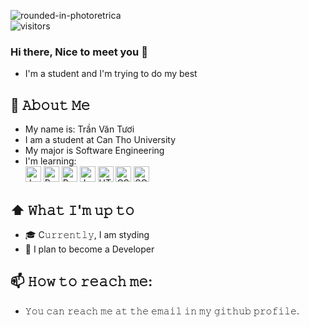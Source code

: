 <!-- ![img_1](https://github.com/VanTuoi/VanTuoi/assets/111668239/41bb12a8-0f0a-4fee-9482-03590e6ba86b)? -->
![rounded-in-photoretrica](https://github.com/VanTuoi/VanTuoi/assets/111668239/e03c5c00-da83-4332-99d8-7c071656a296)  
![visitors](https://vbr.wocr.tk/badge?page_id=VanTuoi.VanTuoi&color=00cf0)

<!--
**VanTuoi/VanTuoi** is a ✨ _special_ ✨ repository because its `README.md` (this file) appears on your GitHub profile.

Here are some ideas to get you started:

- 🔭 I’m currently working on ...
- 🌱 I’m currently learning ...
- 👯 I’m looking to collaborate on ...
- 🤔 I’m looking for help with ...
- 💬 Ask me about ...
- 📫 How to reach me: ...
- 😄 Pronouns: ...
- ⚡ Fun fact: ...
-->
### Hi there, Nice to meet you 👋
 - I'm a student and I'm trying to do my best

## :book: 𝙰𝚋𝚘𝚞𝚝 𝙼𝚎
  -  My name is: Trần Văn Tươi
  -  I am a student at Can Tho University
  -  My major is Software Engineering
  -  I'm learning:  
     <span><img src="https://img.shields.io/badge/Java-2" alt="Java" title="Java" height="25" /></span>
     <span><img src="https://img.shields.io/badge/React-2?color=yellow" alt="React" title="React" height="25" /></span>
     <span><img src="https://img.shields.io/badge/Redux-2?color=purple" alt="Redux" title="Redux" height="25" /></span>
     <span><img src="https://img.shields.io/badge/JavaScript-2?color=blue" alt="JavaScript" title="JavaScript" height="25" /></span>
     <span><img src="https://img.shields.io/badge/HTML-2?color=red" alt="HTML" title="HTML" height="25" /></span>
     <span><img src="https://img.shields.io/badge/CSS-2?color=yellow" alt="CSS" title="CSS" height="25" /></span>
    <span><img src="https://img.shields.io/badge/SQL%20Server-2?color=red" alt="SQLserver" title="SQL server" height="25" /></span>
  
## ⬆ 𝚆𝚑𝚊𝚝 𝙸'𝚖 𝚞𝚙 𝚝𝚘
- 🎓 C𝚞𝚛𝚛𝚎𝚗𝚝𝚕𝚢, I am styding
- 🤔 I plan to become a Developer
## 📫 𝙷𝚘𝚠 𝚝𝚘 𝚛𝚎𝚊𝚌𝚑 𝚖𝚎:
-  𝚈𝚘𝚞 𝚌𝚊𝚗 𝚛𝚎𝚊𝚌𝚑 𝚖𝚎 𝚊𝚝 𝚝𝚑𝚎 𝚎𝚖𝚊𝚒𝚕 𝚒𝚗 𝚖𝚢 𝚐𝚒𝚝𝚑𝚞𝚋 𝚙𝚛𝚘𝚏𝚒𝚕𝚎.
